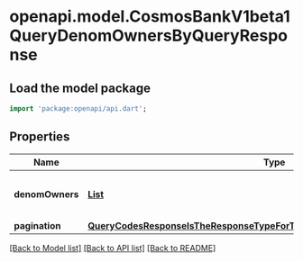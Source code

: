 # openapi.model.CosmosBankV1beta1QueryDenomOwnersByQueryResponse

## Load the model package
```dart
import 'package:openapi/api.dart';
```

## Properties
Name | Type | Description | Notes
------------ | ------------- | ------------- | -------------
**denomOwners** | [**List<DenomOwners200ResponseDenomOwnersInner>**](DenomOwners200ResponseDenomOwnersInner.md) |  | [optional] [default to const []]
**pagination** | [**QueryCodesResponseIsTheResponseTypeForTheQueryCodesRPCMethodPagination**](QueryCodesResponseIsTheResponseTypeForTheQueryCodesRPCMethodPagination.md) |  | [optional] 

[[Back to Model list]](../README.md#documentation-for-models) [[Back to API list]](../README.md#documentation-for-api-endpoints) [[Back to README]](../README.md)


